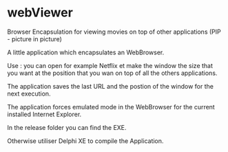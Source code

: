 # webViewer
Browser Encapsulation for viewing movies on top of other applications (PIP - picture in picture)

A little application which encapsulates an WebBrowser.

Use : you can open for example Netflix et make the window the size that you want at the position that you wan on top of all the others applications.

The application saves the last URL and the postion of the window for the next execution.

The application forces emulated mode in the WebBrowser for the current installed Internet Explorer.

In the release folder you can find the EXE.

Otherwise utiliser Delphi XE to compile the Application.
